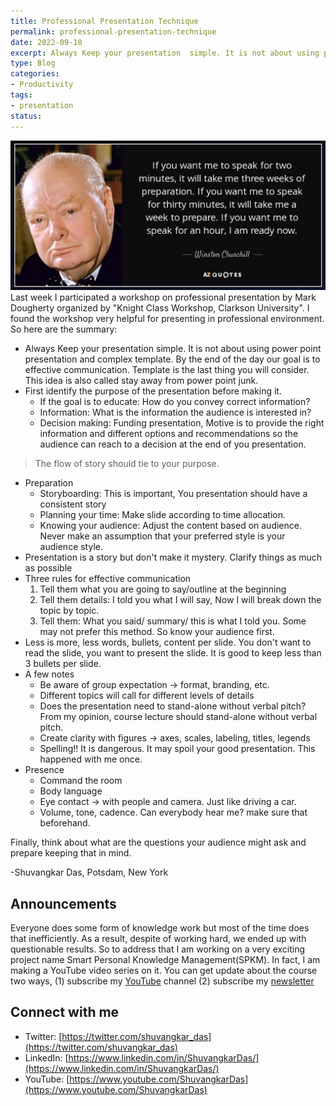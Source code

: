 ```yaml
---
title: Professional Presentation Technique
permalink: professional-presentation-technique
date: 2022-09-10
excerpt: Always Keep your presentation  simple. It is not about using power point presentation and complex template. By the  end of the day our goal is to effective communication. Template is the last thing you will consider. This idea is also called stay away from power point junk
type: Blog
categories:
- Productivity
tags:
- presentation
status: 
---
```


![Professional Presentation Methods](/assets/images/professional-presentation.png)
Last week I participated a workshop on professional presentation by Mark Dougherty organized by "Knight Class Workshop, Clarkson University". I found the workshop very helpful for presenting in professional environment. So here are the summary:
- Always Keep your presentation  simple. It is not about using power point presentation and complex template. By the  end of the day our goal is to effective communication. Template is the last thing you will consider. This idea is also called stay away from power point junk. 
- First identify the purpose of the presentation before making it.
	- If the goal is to educate: How do you  convey correct information?
	- Information: What is the information the audience is interested in? 
	- Decision making: Funding presentation, Motive is to provide the right information and different options and recommendations so the audience can reach to a decision at the end of you presentation. 
>The flow of story should tie to your purpose. 
- Preparation
	- Storyboarding: This is important, You presentation should have a consistent story
	- Planning your time: Make slide according to time allocation. 
	- Knowing your audience: Adjust the content based on audience. Never make an assumption that your preferred style is your audience style. 
- Presentation is a story but don't make it mystery.  Clarify things as much as possible
- Three rules for effective communication
	1. Tell them what you are going to say/outline at the beginning
	2. Tell them details: I told you what I will say, Now I will break down the topic by topic. 
	3. Tell them:  What you said/ summary/ this is what I told you. Some may not prefer this method. So know your audience first. 
- Less is more, less words, bullets, content per slide. You don't want to read the slide, you want to present the slide. It is good to keep less than 3 bullets per slide.
- A few notes 
	- Be aware of group expectation -> format, branding, etc. 
	- Different topics will call for different levels of details
	- Does the presentation need to stand-alone without verbal pitch? From my opinion, course lecture should stand-alone without verbal pitch. 
	- Create clarity with figures -> axes, scales, labeling, titles, legends 
	- Spelling!! It is dangerous. It may spoil your good presentation. This happened with me once. 
- Presence
	- Command the room
	- Body language
	- Eye contact -> with people and camera. Just like driving a car. 
	- Volume, tone, cadence. Can everybody hear me? make sure that beforehand. 

Finally, think about what are the questions your audience might ask and prepare keeping that in mind. 

-Shuvangkar Das, Potsdam, New York
## Announcements
Everyone does some form of knowledge work but most of the time does that inefficiently. As a result, despite of working hard, we ended up with questionable results. So to address that I am working  on a very exciting project name Smart Personal Knowledge Management(SPKM). In fact, I am making a YouTube video series on it. You can get update about the course two ways, (1) subscribe my [YouTube](https://www.youtube.com/ShuvangkarDas) channel (2) subscribe my [newsletter](http://newsletter.shuvangkardas.com/)
## Connect with me
- Twitter: [https://twitter.com/shuvangkar_das](https://twitter.com/shuvangkar_das)
- LinkedIn: [https://www.linkedin.com/in/ShuvangkarDas/](https://www.linkedin.com/in/ShuvangkarDas/)
- YouTube: [https://www.youtube.com/ShuvangkarDas](https://www.youtube.com/ShuvangkarDas)